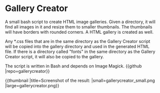 # Gallery Creator

A small bash script to create HTML image galleries. Given a directory, it will find all images in it and resize them to smaller thumbnails. The thumbnails will have borders with rounded corners. A HTML gallery is created as well.

Any *.css files that are in the same directory as the Gallery Creator script will be copied into the gallery directory and used in the generated HTML file. If there is a directory called "fonts" in the same directory as the Gallery Creator script, it will also be copied to the gallery.

The script is written in Bash and depends on Image Magick. {{github |repo=gallerycreator}}

{{thumbnail |title=Screenshot of the result: |small=gallerycreator_small.png |large=gallerycreator.png}}
